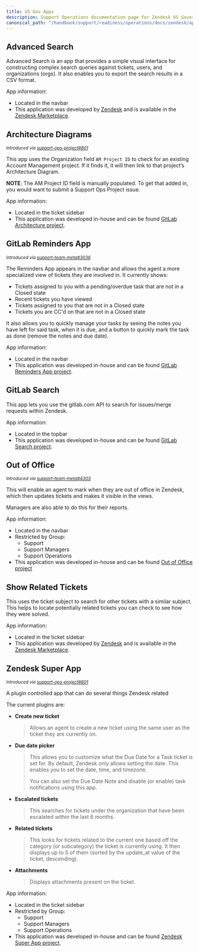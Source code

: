 ```yaml
---
title: US Gov Apps
description: Support Operations documentation page for Zendesk US Government apps
canonical_path: "/handbook/support/readiness/operations/docs/zendesk/apps/us-government-apps"
---
```


## Advanced Search

Advanced Search is an app that provides a simple visual interface for
constructing complex search queries against tickets, users, and organizations
(orgs). It also enables you to export the search results in a CSV format.

App information:

- Located in the navbar
- This application was developed by
  [Zendesk](https://www.zendesk.com/marketplace/partners/zendesk/) and is
  available in the
  [Zendesk Marketplace](https://www.zendesk.com/apps/support/advanced-search/).

## Architecture Diagrams

<sup>*Introduced via [support-ops-project#801](https://gitlab.com/gitlab-com/support/support-ops/support-ops-project/-/issues/801)*</sup>

This app uses the Organization field `AM Project ID` to check for an existing
Account Management project. If it finds it, it will then link to that
project’s Architecture Diagram.

**NOTE**: The AM Project ID field is manually populated. To get that added in,
you would want to submit a Support Ops Project issue.

App information:

- Located in the ticket sidebar
- This application was developed in-house and can be found
  [GitLab Architecture project](https://gitlab.com/gitlab-support-readiness/zendesk-us-government/apps/gitlab-architecture).

## GitLab Reminders App

<sup>*Introduced via [support-team-meta#3036](https://gitlab.com/gitlab-com/support/support-team-meta/-/issues/3036)*</sup>

The Reminders App appears in the navbar and allows the agent a more specialized
view of tickets they are involved in. It currently shows:

- Tickets assigned to you with a pending/overdue task that are not in a Closed
  state
- Recent tickets you have viewed
- Tickets assigned to you that are not in a Closed state
- Tickets you are CC'd on that are not in a Closed state

It also allows you to quickly manage your tasks by seeing the notes you have
left for said task, when it is due, and a button to quickly mark the task as
done (remove the notes and due date).

App information:

- Located in the navbar
- This application was developed in-house and can be found
  [GitLab Reminders App project](https://gitlab.com/gitlab-support-readiness/zendesk-us-government/apps/reminders-app).

## GitLab Search

This app lets you use the gitlab.com API to search for issues/merge requests
within Zendesk.

App information:

- Located in the topbar
- This application was developed in-house and can be found
  [GitLab Search project](https://gitlab.com/gitlab-support-readiness/zendesk-us-government/apps/gitlab-search).


## Out of Office

<sup>*Introduced via [support-team-meta#4303](https://gitlab.com/gitlab-com/support/support-team-meta/-/issues/4303)*</sup>

This will enable an agent to mark when they are out of office in Zendesk, which
then updates tickets and makes it visible in the views.

Managers are also able to do this for their reports.

App information:

- Located in the navbar
- Restricted by Group:
  - Support
  - Support Managers
  - Support Operations
- This application was developed in-house and can be found
  [Out of Office project](https://gitlab.com/gitlab-support-readiness/zendesk-us-government/apps/out-of-office)

## Show Related Tickets

This uses the ticket subject to search for other tickets with a similar
subject. This helps to locate potentially related tickets you can check to see
how they were solved.

App information:

- Located in the ticket sidebar
- This application was developed by
  [Zendesk](https://www.zendesk.com/marketplace/partners/zendesk/) and is
  available in the
  [Zendesk Marketplace](https://www.zendesk.com/apps/support/show-related-tickets/).

## Zendesk Super App

<sup>*Introduced via [support-ops-project#801](https://gitlab.com/gitlab-com/support/support-ops/support-ops-project/-/issues/801)*</sup>

A plugin controlled app that can do several things Zendesk related

The current plugins are:

- **Create new ticket**
  > Allows an agent to create a new ticket using the same user as the ticket they are currently on.
- **Due date picker**
  > This allows you to customize what the Due Date for a Task ticket is set for. By default, Zendesk only allows setting the date. This enables you to set the date, time, and timezone.
  >
  > You can also set the Due Date Note and disable (or enable) task notifications using this app.
- **Escalated tickets**
  > This searches for tickets under the organization that have been escalated within the last 6 months.
- **Related tickets**
  > This looks for tickets related to the current one based off the category (or subcategory) the ticket is currently using. It then displays up to 5 of them (sorted by the update_at value of the ticket, descending).
- **Attachments**
  > Displays attachments present on the ticket.

App information:

- Located in the ticket sidebar
- Restricted by Group:
  - Support
  - Support Managers
  - Support Operations
- This application was developed in-house and can be found
  [Zendesk Super App project](https://gitlab.com/gitlab-support-readiness/zendesk-us-government/apps/zendesk-super-app).
